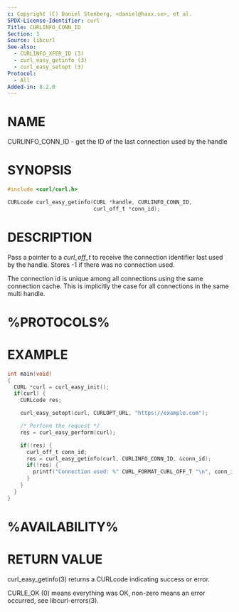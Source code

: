 ```yaml
---
c: Copyright (C) Daniel Stenberg, <daniel@haxx.se>, et al.
SPDX-License-Identifier: curl
Title: CURLINFO_CONN_ID
Section: 3
Source: libcurl
See-also:
  - CURLINFO_XFER_ID (3)
  - curl_easy_getinfo (3)
  - curl_easy_setopt (3)
Protocol:
  - All
Added-in: 8.2.0
---
```


# NAME

CURLINFO_CONN_ID - get the ID of the last connection used by the handle

# SYNOPSIS

~~~c
#include <curl/curl.h>

CURLcode curl_easy_getinfo(CURL *handle, CURLINFO_CONN_ID,
                           curl_off_t *conn_id);
~~~

# DESCRIPTION

Pass a pointer to a *curl_off_t* to receive the connection identifier last
used by the handle. Stores -1 if there was no connection used.

The connection id is unique among all connections using the same
connection cache. This is implicitly the case for all connections in the
same multi handle.

# %PROTOCOLS%

# EXAMPLE

~~~c
int main(void)
{
  CURL *curl = curl_easy_init();
  if(curl) {
    CURLcode res;

    curl_easy_setopt(curl, CURLOPT_URL, "https://example.com");

    /* Perform the request */
    res = curl_easy_perform(curl);

    if(!res) {
      curl_off_t conn_id;
      res = curl_easy_getinfo(curl, CURLINFO_CONN_ID, &conn_id);
      if(!res) {
        printf("Connection used: %" CURL_FORMAT_CURL_OFF_T "\n", conn_id);
      }
    }
  }
}
~~~

# %AVAILABILITY%

# RETURN VALUE

curl_easy_getinfo(3) returns a CURLcode indicating success or error.

CURLE_OK (0) means everything was OK, non-zero means an error occurred, see
libcurl-errors(3).
